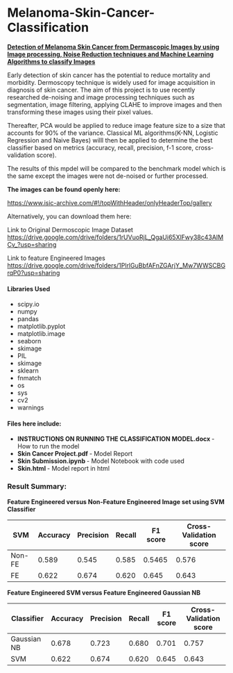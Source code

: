 # Melanoma-Skin-Cancer-Classification
<b> <u> Detection of Melanoma Skin Cancer from Dermascopic Images by using Image processing, Noise Reduction techniques and Machine Learning Algorithms to classify Images </u> </b>

Early detection of skin cancer has the potential to reduce mortality and morbidity. Dermoscopy technique is widely used for image acquisition in diagnosis of skin cancer. The aim of this project is to use recently researched de-noising and image processing techniques such as segmentation, image filtering, applying CLAHE to improve images and then transforming these images using their pixel values.

Thereafter, PCA would be applied to reduce image feature size to a size that accounts for 90% of the variance. Classical ML algorithms(K-NN, Logistic Regression and Naive Bayes) willl then be applied to determine the best classifier based on metrics (accuracy, recall, precision, f-1 score, cross-validation score).

The results of this mpdel will be compared to the benchmark model which is the same except the images were not de-noised or further processed. 

<b> The images can be found openly here:</b>

https://www.isic-archive.com/#!/topWithHeader/onlyHeaderTop/gallery

Alternatively, you can download them here:

Link to Original Dermoscopic Image Dataset 
https://drive.google.com/drive/folders/1rUVuoRjL_QgaUi65XlFwy38c43AIMCv_?usp=sharing

Link to feature Engineered Images 
https://drive.google.com/drive/folders/1PlrlGuBbfAFnZGArjY_Mw7WWSCBGrqP0?usp=sharing

#### Libraries Used 
- scipy.io
- numpy
- pandas
- matplotlib.pyplot
- matplotlib.image
- seaborn 
- skimage
- PIL
- skimage
- sklearn
- fnmatch
- os
- sys
- cv2
- warnings

#### Files here include:
- <b> INSTRUCTIONS ON RUNNING THE CLASSIFICATION MODEL.docx </b> - How to run the model
- <b> Skin Cancer Project.pdf </b> - Model Report 
- <b> Skin Submission.ipynb </b> - Model Notebook with code used 
- <b> Skin.html </b> - Model report in html 


###  Result Summary:

<b> Feature Engineered versus Non-Feature Engineered Image set using SVM Classifier </b> 

|  SVM  | Accuracy | Precision | Recall | F1 score | Cross-Validation score |
| --- | --- | --- | --- | --- | --- |
|  Non-FE  | 0.589 | 0.545 | 0.585 | 0.5465 | 0.576
| FE | 0.622 | 0.674 | 0.620 | 0.645 | 0.643 


<b> Feature Engineered SVM versus Feature Engineered Gaussian NB </b>

|  Classifier  | Accuracy | Precision | Recall | F1 score | Cross-Validation score |
| --- | --- | --- | --- | --- | --- |
|  Gaussian NB  | 0.678 | 0.723 | 0.680 | 0.701 | 0.757
| SVM | 0.622 | 0.674 | 0.620 | 0.645 | 0.643 

